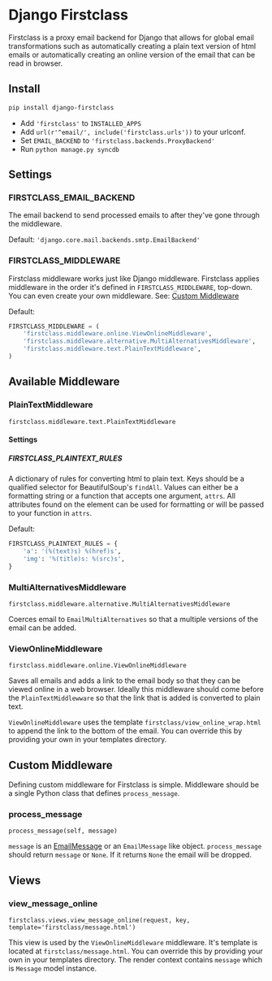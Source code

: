 # Django Firstclass
Firstclass is a proxy email backend for Django that allows for global email transformations
such as automatically creating a plain text version of html emails or automatically creating
an online version of the email that can be read in browser.

## Install
```bash
pip install django-firstclass
```

 - Add ``'firstclass'`` to ``INSTALLED_APPS``
 - Add ``url(r'^email/', include('firstclass.urls'))`` to your urlconf.
 - Set ``EMAIL_BACKEND`` to ``'firstclass.backends.ProxyBackend'``
 - Run ``python manage.py syncdb``

## Settings
### FIRSTCLASS_EMAIL_BACKEND
The email backend to send processed emails to after they've gone through the middleware.

Default: ``'django.core.mail.backends.smtp.EmailBackend'``

### FIRSTCLASS_MIDDLEWARE
Firstclass middleware works just like Django middleware. Firstclass applies middleware
in the order it's defined in ``FIRSTCLASS_MIDDLEWARE``, top-down. You can even create your
own middleware. See: [Custom Middleware](#custom-middleware)

Default:
```python
FIRSTCLASS_MIDDLEWARE = (
    'firstclass.middleware.online.ViewOnlineMiddleware',
    'firstclass.middleware.alternative.MultiAlternativesMiddleware',
    'firstclass.middleware.text.PlainTextMiddleware',
)
```

## Available Middleware
### PlainTextMiddleware
``firstclass.middleware.text.PlainTextMiddleware``

#### Settings
##### FIRSTCLASS_PLAINTEXT_RULES
A dictionary of rules for converting html to plain text. Keys should be a qualified
selector for BeautifulSoup's ``findAll``. Values can either be a formatting string or
a function that accepts one argument, ``attrs``. All attributes found on the element
can be used for formatting or will be passed to your function in ``attrs``.

Default:
```python
FIRSTCLASS_PLAINTEXT_RULES = {
    'a': '(%(text)s) %(href)s',
    'img': '%(title)s: %(src)s',
}
```

### MultiAlternativesMiddleware
``firstclass.middleware.alternative.MultiAlternativesMiddleware``

Coerces email to ``EmailMultiAlternatives`` so that a multiple versions of the
email can be added.

### ViewOnlineMiddleware
``firstclass.middleware.online.ViewOnlineMiddleware``

Saves all emails and adds a link to the email body so that they can be viewed online
in a web browser. Ideally this middleware should come before the ``PlainTextMiddlewware``
so that the link that is added is converted to plain text.

``ViewOnlineMiddleware`` uses the template ``firstclass/view_online_wrap.html`` to append
the link to the bottom of the email. You can override this by providing your own in your
templates directory.

## Custom Middleware
Defining custom middleware for Firstclass is simple. Middleware should be a single
Python class that defines ``process_message``.

### process_message
``process_message(self, message)``

``message`` is an [EmailMessage](https://docs.djangoproject.com/en/dev/topics/email/?from=olddocs/#emailmessage-objects)
or an ``EmailMessage`` like object. ``process_message`` should return ``message``
or ``None``. If it returns ``None`` the email will be dropped.

## Views
### view_message_online
``firstclass.views.view_message_online(request, key, template='firstclass/message.html')``

This view is used by the ``ViewOnlineMiddleware`` middleware. It's template is
located at ``firstclass/message.html``. You can override this by providing your own
in your templates directory. The render context contains ``message`` which is ``Message``
model instance.
